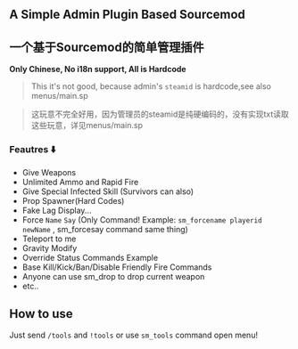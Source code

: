 ## A Simple Admin Plugin Based Sourcemod
## 一个基于Sourcemod的简单管理插件
<b>Only Chinese, No i18n support, All is Hardcode</b>
> This it's not good, because admin's `steamid` is hardcode,see also menus/main.sp

> 这玩意不完全好用，因为管理员的steamid是纯硬编码的，没有实现txt读取这些玩意，详见menus/main.sp

### Feautres ⬇️
* Give Weapons
* Unlimited Ammo and Rapid Fire
* Give Special Infected Skill (Survivors can also)
* Prop Spawner(Hard Codes)
* Fake Lag Display...
* Force `Name` `Say` (Only Command! Example: `sm_forcename playerid newName` , sm_forcesay command same thing)
* Teleport to me
* Gravity Modify
* Override Status Commands Example
* Base Kill/Kick/Ban/Disable Friendly Fire Commands
* Anyone can use sm_drop to drop current weapon
* etc..


## How to use
Just send `/tools` and `!tools` or use `sm_tools` command open menu!